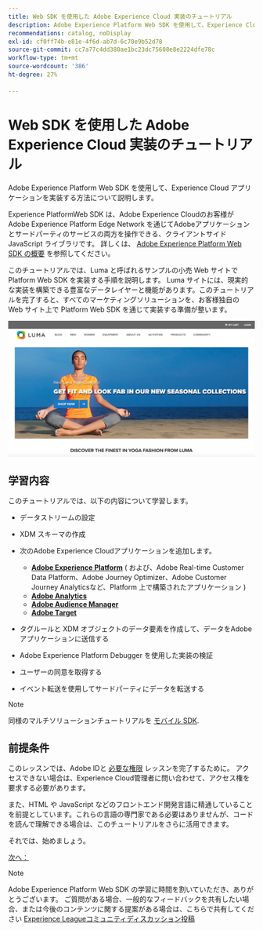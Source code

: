 ```yaml
---
title: Web SDK を使用した Adobe Experience Cloud 実装のチュートリアル
description: Adobe Experience Platform Web SDK を使用して、Experience Cloud アプリケーションを実装する方法について説明します。
recommendations: catalog, noDisplay
exl-id: cf0ff74b-e81e-4f6d-ab7d-6c70e9b52d78
source-git-commit: cc7a77c4dd380ae1bc23dc75608e8e2224dfe78c
workflow-type: tm+mt
source-wordcount: '386'
ht-degree: 27%

---
```


# Web SDK を使用した Adobe Experience Cloud 実装のチュートリアル

Adobe Experience Platform Web SDK を使用して、Experience Cloud アプリケーションを実装する方法について説明します。

Experience PlatformWeb SDK は、Adobe Experience Cloudのお客様がAdobe Experience Platform Edge Network を通じてAdobeアプリケーションとサードパーティのサービスの両方を操作できる、クライアントサイド JavaScript ライブラリです。 詳しくは、 [Adobe Experience Platform Web SDK の概要](https://experienceleague.adobe.com/docs/experience-platform/edge/home.html?lang=ja) を参照してください。

このチュートリアルでは、Luma と呼ばれるサンプルの小売 Web サイトで Platform Web SDK を実装する手順を説明します。 [](https://luma.enablementadobe.com/content/luma/us/en.html)Luma サイトには、現実的な実装を構築できる豊富なデータレイヤーと機能があります。このチュートリアルを完了すると、すべてのマーケティングソリューションを、お客様独自の Web サイト上で Platform Web SDK を通じて実装する準備が整います。

[![Luma Web サイト](assets/old-overview-luma.png)](https://luma.enablementadobe.com/content/luma/us/en.html)


## 学習内容

このチュートリアルでは、以下の内容について学習します。

* データストリームの設定

* XDM スキーマの作成

* 次のAdobe Experience Cloudアプリケーションを追加します。
   * **[Adobe Experience Platform](setup-experience-platform.md)** ( および、Adobe Real-time Customer Data Platform、Adobe Journey Optimizer、Adobe Customer Journey Analyticsなど、Platform 上で構築されたアプリケーション )
   * **[Adobe Analytics](setup-analytics.md)**
   * **[Adobe Audience Manager](setup-audience-manager.md)**
   * **[Adobe Target](setup-target.md)**

* タグルールと XDM オブジェクトのデータ要素を作成して、データをAdobeアプリケーションに送信する

* Adobe Experience Platform Debugger を使用した実装の検証

* ユーザーの同意を取得する

* イベント転送を使用してサードパーティにデータを転送する

>[!NOTE]
>
>同様のマルチソリューションチュートリアルを [モバイル SDK](../tutorial-mobile-sdk/overview.md).

## 前提条件

このレッスンでは、Adobe IDと [必要な権限](configure-permissions.md) レッスンを完了するために。 アクセスできない場合は、Experience Cloud管理者に問い合わせて、アクセス権を要求する必要があります。

また、HTML や JavaScript などのフロントエンド開発言語に精通していることを前提としています。これらの言語の専門家である必要はありませんが、コードを読んで理解できる場合は、このチュートリアルをさらに活用できます。

それでは、始めましょう。

[次へ： ](configure-permissions.md)

>[!NOTE]
>
>Adobe Experience Platform Web SDK の学習に時間を割いていただき、ありがとうございます。 ご質問がある場合、一般的なフィードバックを共有したい場合、または今後のコンテンツに関する提案がある場合は、こちらで共有してください [Experience Leagueコミュニティディスカッション投稿](https://experienceleaguecommunities.adobe.com/t5/adobe-experience-platform-launch/tutorial-discussion-implement-adobe-experience-cloud-with-web/td-p/444996)
